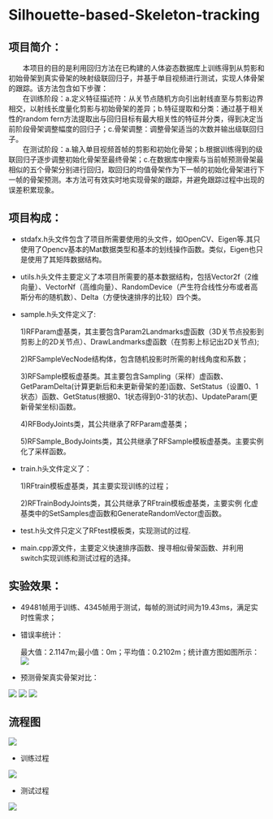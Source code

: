 # Silhouette-based-Skeleton-tracking
## 项目简介：
　　本项目的目的是利用回归方法在已构建的人体姿态数据库上训练得到从剪影和初始骨架到真实骨架的映射级联回归子，并基于单目视频进行测试，实现人体骨架的跟踪。该方法包含如下步骤：  
　　在训练阶段：a.定义特征描述符：从关节点随机方向引出射线直至与剪影边界相交，以射线长度量化剪影与初始骨架的差异；b.特征提取和分类：通过基于相关性的random fern方法提取出与回归目标有最大相关性的特征并分类，得到决定当前阶段骨架调整幅度的回归子；c.骨架调整：调整骨架适当的次数并输出级联回归子。  
　　在测试阶段：a.输入单目视频首帧的剪影和初始化骨架；b.根据训练得到的级联回归子逐步调整初始化骨架至最终骨架；c.在数据库中搜索与当前帧预测骨架最相似的五个骨架分别进行回归，取回归的均值骨架作为下一帧的初始化骨架进行下一帧的骨架预测。本方法可有效实时地实现骨架的跟踪，并避免跟踪过程中出现的误差积累现象。
## 项目构成：
- stdafx.h头文件包含了项目所需要使用的头文件，如OpenCV、Eigen等.其只使用了Opencv基本的Mat数据类型和基本的划线操作函数。类似，Eigen也只是使用了其矩阵数据结构。

- utils.h头文件主要定义了本项目所需要的基本数据结构，包括Vector2f（2维向量）、VectorNf（高维向量）、RandomDevice（产生符合线性分布或者高斯分布的随机数）、Delta（方便快速排序的比较）四个类。

- sample.h头文件定义了:

 	1)RFParam虚基类，其主要包含Param2Landmarks虚函数（3D关节点投影到剪影上的2D关节点）、DrawLandmarks虚函数（在剪影上标记出2D关节点);

	2)RFSampleVecNode结构体，包含随机投影时所需的射线角度和系数；

	3)RFSample模板虚基类。其主要包含Sampling（采样）虚函数、GetParamDelta(计算更新后和未更新骨架的差)函数、SetStatus（设置0、1状态）函数、GetStatus(根据0、1状态得到0-31的状态)、UpdateParam(更新骨架坐标)函数。

	4)RFBodyJoints类，其公共继承了RFParam虚基类；

	5)RFSample_BodyJoints类，其公共继承了RFSample模板虚基类。主要实例化了采样函数。  

- train.h头文件定义了：

	1)RFtrain模板虚基类，其主要实现训练的过程；

 	2)RFTrainBodyJoints类，其公共继承了RFtrain模板虚基类，主要实例 化虚基类中的SetSamples虚函数和GenerateRandomVector虚函数。
- test.h头文件只定义了RFtest模板类，实现测试的过程.

- main.cpp源文件，主要定义快速排序函数、搜寻相似骨架函数、并利用switch实现训练和测试过程的选择。


## 实验效果：
- 49481帧用于训练、4345帧用于测试，每帧的测试时间为19.43ms，满足实时性需求；
- 错误率统计：

	最大值：2.1147m;最小值：0m；平均值：0.2102m；统计直方图如图所示：
![](https://i.imgur.com/weaIlTY.png)


- 预测骨架真实骨架对比：

![](https://i.imgur.com/xbH2hrf.png)
![](https://i.imgur.com/T8RmrVs.png)
![](https://i.imgur.com/eQyfqAP.png)

## 流程图
![](https://i.imgur.com/QkK6ihU.png)

- 训练过程

![](https://i.imgur.com/s1X60KS.png)

- 测试过程

![](https://i.imgur.com/jVM11aM.png)
